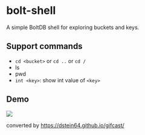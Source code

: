 # bolt-shell

A simple BoltDB shell for exploring buckets and keys.

## Support commands

- `cd <bucket>` or `cd ..` or `cd /`
- ls
- pwd
- `int <key>`: show int value of `<key>`


## Demo

![](images/demo.gif)

converted by https://dstein64.github.io/gifcast/
